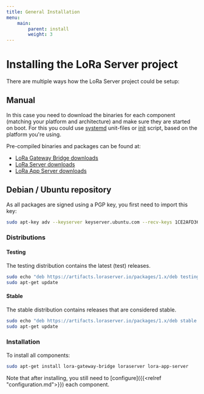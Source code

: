 ```yaml
---
title: General Installation
menu:
    main:
        parent: install
        weight: 3
---
```


# Installing the LoRa Server project

There are multiple ways how the LoRa Server project could be setup:

## Manual

In this case you need to download the binaries for each component (matching
your platform and architecture) and make sure they are started on boot.
For this you could use [systemd](https://en.wikipedia.org/wiki/Systemd)
unit-files or [init](https://en.wikipedia.org/wiki/Init) script, based
on the platform you're using.

Pre-compiled binaries and packages can be found at:

* [LoRa Gateway Bridge downloads](/lora-gateway-bridge/overview/downloads/)
* [LoRa Server downloads](/loraserver/overview/downloads/)
* [LoRa App Server downloads](/lora-app-server/overview/downloads/)

## Debian / Ubuntu repository

As all packages are signed using a PGP key, you first need to import this key:

```bash
sudo apt-key adv --keyserver keyserver.ubuntu.com --recv-keys 1CE2AFD36DBCCA00
```

### Distributions

#### Testing

The testing distribution contains the latest (test) releases.

```bash
sudo echo "deb https://artifacts.loraserver.io/packages/1.x/deb testing main" | sudo tee /etc/apt/sources.list.d/loraserver.list
sudo apt-get update
```

#### Stable

The stable distribution contains releases that are considered stable.

```bash
sudo echo "deb https://artifacts.loraserver.io/packages/1.x/deb stable main" | sudo tee /etc/apt/sources.list.d/loraserver.list
sudo apt-get update
```

### Installation

To install all components:

```bash
sudo apt-get install lora-gateway-bridge loraserver lora-app-server
```

Note that after installing, you still need to [configure]({{<relref "configuration.md">}}) each component.
